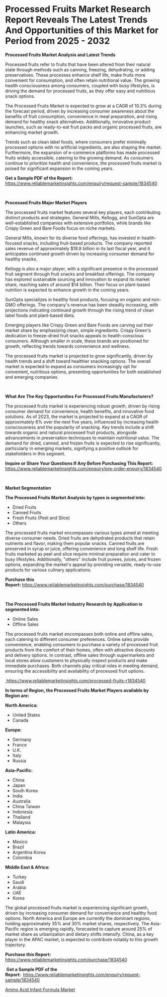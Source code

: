 <p><h1>Processed Fruits Market Research Report Reveals The Latest Trends And Opportunities of this Market for Period from 2025 - 2032</h1></p><p><strong>Processed Fruits Market Analysis and Latest Trends</strong></p>
<p><p>Processed fruits refer to fruits that have been altered from their natural state through methods such as canning, freezing, dehydrating, or adding preservatives. These processes enhance shelf life, make fruits more convenient for consumption, and often retain nutritional value. The growing health consciousness among consumers, coupled with busy lifestyles, is driving the demand for processed fruits, as they offer easy and nutritious snack options.</p><p>The Processed Fruits Market is expected to grow at a CAGR of 10.3% during the forecast period, driven by increasing consumer awareness about the benefits of fruit consumption, convenience in meal preparation, and rising demand for healthy snack alternatives. Additionally, innovative product launches, such as ready-to-eat fruit packs and organic processed fruits, are enhancing market growth. </p><p>Trends such as clean label foods, where consumers prefer minimally processed options with no artificial ingredients, are also shaping the market. Furthermore, the expansion of e-commerce platforms has made processed fruits widely accessible, catering to the growing demand. As consumers continue to prioritize health and convenience, the processed fruits market is poised for significant expansion in the coming years.</p></p>
<p><strong>Get a Sample PDF of the Report:&nbsp;</strong> <a href="https://www.reliablemarketinsights.com/enquiry/request-sample/1834540?utm_campaign=3579&utm_medium=2&utm_source=Github&utm_content=ia&utm_term=07042025&utm_id=processed-fruits">https://www.reliablemarketinsights.com/enquiry/request-sample/1834540</a></p>
<p>&nbsp;</p>
<p><strong>Processed Fruits Major Market Players</strong></p>
<p><p>The processed fruits market features several key players, each contributing distinct products and strategies. General Mills, Kellogg, and SunOpta are well-established companies with extensive portfolios, while brands like Crispy Green and Bare Foods focus on niche markets. </p><p>General Mills, known for its diverse food offerings, has invested in health-focused snacks, including fruit-based products. The company reported sales revenue of approximately $18.8 billion in its last fiscal year, and it anticipates continued growth driven by increasing consumer demand for healthy snacks.</p><p>Kellogg is also a major player, with a significant presence in the processed fruit segment through fruit snacks and breakfast offerings. The company has explored sustainable sourcing and innovation to expand its market share, reaching sales of around $14 billion. Their focus on plant-based nutrition is expected to enhance growth in the coming years.</p><p>SunOpta specializes in healthy food products, focusing on organic and non-GMO offerings. The company's revenue has been steadily increasing, with projections indicating continued growth through the rising trend of clean label foods and plant-based diets. </p><p>Emerging players like Crispy Green and Bare Foods are carving out their market share by emphasizing clean, simple ingredients. Crispy Green's dedication to freeze-dried fruit snacks appeals to health-conscious consumers. Although smaller in scale, these brands are positioned for growth, reflecting trends towards convenience and wellness.</p><p>The processed fruits market is projected to grow significantly, driven by health trends and a shift toward healthier snacking options. The overall market is expected to expand as consumers increasingly opt for convenient, nutritious options, presenting opportunities for both established and emerging companies.</p></p>
<p>&nbsp;</p>
<p><strong>What Are The Key Opportunities For Processed Fruits Manufacturers?</strong></p>
<p><p>The processed fruits market is experiencing robust growth, driven by rising consumer demand for convenience, health benefits, and innovative food solutions. As of 2023, the market is projected to expand at a CAGR of approximately 6% over the next five years, influenced by increasing health consciousness and the popularity of snacking. Key trends include a shift towards organic and natural processed fruit products, alongside advancements in preservation techniques to maintain nutritional value. The demand for dried, canned, and frozen fruits is expected to rise significantly, particularly in emerging markets, signifying a positive outlook for stakeholders in this segment.</p></p>
<p><strong>Inquire or Share Your Questions If Any Before Purchasing This Report:</strong> <a href="https://www.reliablemarketinsights.com/enquiry/pre-order-enquiry/1834540?utm_campaign=3579&utm_medium=2&utm_source=Github&utm_content=ia&utm_term=07042025&utm_id=processed-fruits">https://www.reliablemarketinsights.com/enquiry/pre-order-enquiry/1834540</a></p>
<p>&nbsp;</p>
<p><strong>Market Segmentation</strong></p>
<p><strong>The Processed Fruits Market Analysis by types is segmented into:</strong></p>
<p><ul><li>Dried Fruits</li><li>Canned Fruits</li><li>Fresh Fruits (Peel and Slice)</li><li>Others</li></ul></p>
<p><p>The processed fruits market encompasses various types aimed at meeting diverse consumer needs. Dried fruits are dehydrated products that retain nutrients and flavor, making them popular snacks. Canned fruits are preserved in syrup or juice, offering convenience and long shelf life. Fresh fruits marketed as peel and slice require minimal preparation and cater to busy lifestyles. Additionally, "others" include fruit purees, juices, and frozen options, expanding the market's appeal by providing versatile, ready-to-use products for various culinary applications.</p></p>
<p><strong>Purchase this Report:&nbsp;</strong><a href="https://www.reliablemarketinsights.com/purchase/1834540?utm_campaign=3579&utm_medium=2&utm_source=Github&utm_content=ia&utm_term=07042025&utm_id=processed-fruits">https://www.reliablemarketinsights.com/purchase/1834540</a></p>
<p>&nbsp;</p>
<p><strong>The Processed Fruits Market Industry Research by Application is segmented into:</strong></p>
<p><ul><li>Online Sales</li><li>Offline Sales</li></ul></p>
<p><p>The processed fruits market encompasses both online and offline sales, each catering to different consumer preferences. Online sales provide convenience, enabling consumers to purchase a variety of processed fruit products from the comfort of their homes, often with attractive discounts and delivery options. In contrast, offline sales through supermarkets and local stores allow customers to physically inspect products and make immediate purchases. Both channels play critical roles in meeting demand, ensuring the accessibility and availability of processed fruit options.</p></p>
<p><a href="https://www.reliablemarketinsights.com/processed-fruits-r1834540?utm_campaign=3579&utm_medium=2&utm_source=Github&utm_content=ia&utm_term=07042025&utm_id=processed-fruits">&nbsp;https://www.reliablemarketinsights.com/processed-fruits-r1834540</a></p>
<p><strong>In terms of Region, the Processed Fruits Market Players available by Region are:</strong></p>
<p>
    <p> <strong> North America: </strong>
        <ul>
            <li>United States</li>
            <li>Canada</li>
        </ul>
        </p> 
    <p> <strong> Europe: </strong>
        <ul>
            <li>Germany</li>
            <li>France</li>
            <li>U.K.</li>
            <li>Italy</li>
            <li>Russia</li>
        </ul>
        </p> 
    <p> <strong> Asia-Pacific: </strong>
        <ul>
            <li>China</li>
            <li>Japan</li>
            <li>South Korea</li>
            <li>India</li>
            <li>Australia</li>
            <li>China Taiwan</li>
            <li>Indonesia</li>
            <li>Thailand</li>
            <li>Malaysia</li>
        </ul>
        </p> 
    <p> <strong> Latin America: </strong>
        <ul>
            <li>Mexico</li>
            <li>Brazil</li>
            <li>Argentina Korea</li>
            <li>Colombia</li>
        </ul>
        </p> 
    <p> <strong> Middle East & Africa: </strong>
        <ul>
            <li>Turkey</li>
            <li>Saudi</li>
            <li>Arabia</li>
            <li>UAE</li>
            <li>Korea</li>
        </ul>
    </p>
    </p>
<p><p>The global processed fruits market is experiencing significant growth, driven by increasing consumer demand for convenience and healthy food options. North America and Europe are currently the dominant regions, holding approximately 35% and 30% market shares, respectively. The Asia-Pacific region is emerging rapidly, forecasted to capture around 25% of market share as urbanization and dietary shifts intensify. China, as a key player in the APAC market, is expected to contribute notably to this growth trajectory.</p></p>
<p><strong>Purchase this Report: </strong><a href="https://www.reliablemarketinsights.com/purchase/1834540?utm_campaign=3579&utm_medium=2&utm_source=Github&utm_content=ia&utm_term=07042025&utm_id=processed-fruits">https://www.reliablemarketinsights.com/purchase/1834540</a></p>
<p>&nbsp;<strong>Get a Sample PDF of the Report:&nbsp;&nbsp;</strong><a href="https://www.reliablemarketinsights.com/enquiry/request-sample/1834540?utm_campaign=3579&utm_medium=2&utm_source=Github&utm_content=ia&utm_term=07042025&utm_id=processed-fruits">https://www.reliablemarketinsights.com/enquiry/request-sample/1834540</a></p>
<p><strong></strong></p>
<p><p><a href="https://github.com/XavierTyler76/Market-Research-Report-List-1/blob/main/amino-acid-infant-formula-market.md?utm_campaign=3579&utm_medium=2&utm_source=Github&utm_content=ia&utm_term=07042025&utm_id=processed-fruits">Amino Acid Infant Formula Market</a></p></p>